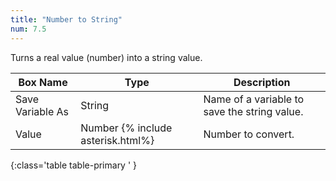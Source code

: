 ```yaml
---
title: "Number to String"
num: 7.5
---
```


Turns a real value (number) into a string value.

| Box Name | Type | Description | 
|-------|--------|--------|
| Save Variable As | String | Name of a variable to save the string value. |
| Value | Number {% include asterisk.html%} | Number to convert. |
{:class='table table-primary ' }









